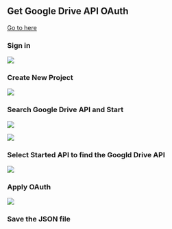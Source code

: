 ## Get Google Drive API OAuth

[Go to here](https://accounts.google.com/v3/signin/identifier?dsh=S-1258180169%3A1676344813309207&continue=https%3A%2F%2Fconsole.cloud.google.com%2Fflows%2Fenableapi%3Fapiid%3Ddrive&followup=https%3A%2F%2Fconsole.cloud.google.com%2Fflows%2Fenableapi%3Fapiid%3Ddrive&osid=1&passive=1209600&service=cloudconsole&flowName=GlifWebSignIn&flowEntry=ServiceLogin&ifkv=AWnogHfyi8QUwMHxED0RBcM59-9xdMjicazyiGWzHmk8xemxnXFIyEiP2vRn4VzccZmDQbfpUwV3dA)

### Sign in
![](https://i.imgur.com/tajgBU9.png)

### Create New Project
![](https://i.imgur.com/p2maZIB.png)

### Search Google Drive API and Start
![](https://i.imgur.com/apujhAW.png)

![](https://i.imgur.com/RjXYvP9.png)

### Select Started API to find the Googld Drive API
![](https://i.imgur.com/8VIbUX6.png)

### Apply OAuth
![](https://i.imgur.com/ZrP52mG.png)

### Save the JSON file